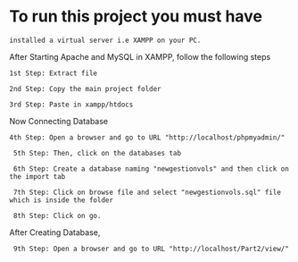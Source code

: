 
# To run this project you must have
```
installed a virtual server i.e XAMPP on your PC.
 ```
After Starting Apache and MySQL in XAMPP, follow the following steps
```
1st Step: Extract file

2nd Step: Copy the main project folder

3rd Step: Paste in xampp/htdocs
```

Now Connecting Database
```
4th Step: Open a browser and go to URL "http://localhost/phpmyadmin/"
 
 5th Step: Then, click on the databases tab
 
 6th Step: Create a database naming "newgestionvols" and then click on the import tab
 
 7th Step: Click on browse file and select "newgestionvols.sql" file which is inside the folder
 
 8th Step: Click on go.
 ```

After Creating Database,
```
 9th Step: Open a browser and go to URL "http://localhost/Part2/view/"
 ```
